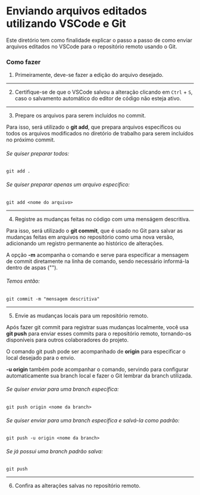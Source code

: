 # Enviando arquivos editados utilizando VSCode e Git
Este diretório tem como finalidade explicar o passo a passo de como enviar arquivos editados no VSCode para o repositório remoto usando o Git.

### Como fazer

1. Primeiramente, deve-se fazer a edição do arquivo desejado.

---

2. Certifique-se de que o VSCode salvou a alteração clicando em `Ctrl` + `S`, caso o salvamento automático do editor de código não esteja ativo.

---

3. Prepare os arquivos para serem incluídos no commit.

Para isso, será utilizado o **git add**, que prepara arquivos específicos ou todos os arquivos modificados no diretório de trabalho para serem incluídos no próximo commit.

###### Se quiser preparar todos:
```
git add .
```
###### Se quiser preparar apenas um arquivo específico:
```
git add <nome do arquivo>
```

---

4. Registre as mudanças feitas no código com uma menságem descritiva.

Para isso, será utilizado o **git commit**, que é usado no Git para salvar as mudanças feitas em arquivos no repositório como uma nova versão, adicionando um registro permanente ao histórico de alterações.

A opção **-m** acompanha o comando e serve para especificar a mensagem de commit diretamente na linha de comando, sendo necessário informá-la dentro de aspas ("").
###### Temos então:
```
git commit -m "mensagem descritiva"
```

---

5. Envie as mudanças locais para um repositório remoto.

Após fazer git commit para registrar suas mudanças localmente, você usa **git push** para enviar esses commits para o repositório remoto, tornando-os disponíveis para outros colaboradores do projeto.

O comando git push pode ser acompanhado de **origin** para especificar o local desejado para o envio. 

**-u origin** também pode acompanhar o comando, servindo para configurar automaticamente sua branch local e fazer o Git lembrar da branch utilizada.

###### Se quiser enviar para uma branch específica:
```
git push origin <nome da branch>
```
###### Se quiser enviar para uma branch específica e salvá-la como padrão:
```
git push -u origin <nome da branch>
```
###### Se já possui uma branch padrão salva:
```
git push
```

---

6. Confira as alterações salvas no repositório remoto.
